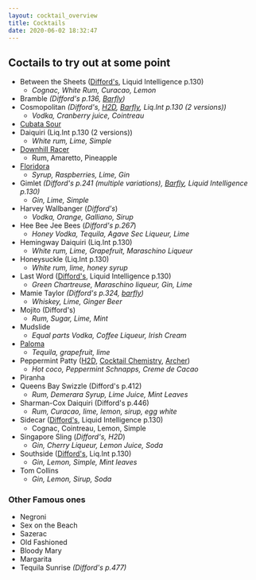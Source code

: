 ```yaml
---
layout: cocktail_overview
title: Cocktails
date: 2020-06-02 18:32:47
---
```


## Coctails to try out at some point

 - Between the Sheets ([Difford's](https://www.diffordsguide.com/cocktails/recipe/209/between-the-sheets), Liquid Intelligence p.130)
    - *Cognac, White Rum, Curacao, Lemon*
 - Bramble *(Difford's p.136, [Barfly](https://youtu.be/c6GV_vRlIIA?t=232))*
 - Cosmopolitan *(Difford's, [H2D](https://www.youtube.com/watch?v=vKv8cnh2ocU), [Barfly](https://youtu.be/c6GV_vRlIIA?t=30), Liq.Int p.130 (2 versions))*
    - *Vodka, Cranberry juice, Cointreau*
 - [Cubata Sour](https://www.reddit.com/r/cocktails/comments/b8z1ie/cubata_sour/)
 - Daiquiri (Liq.Int p.130 (2 versions))
    - *White rum, Lime, Simple*
 - [Downhill Racer](https://www.diffordsguide.com/cocktails/recipe/669/downhill-racer)
    - Rum, Amaretto, Pineapple
 - [Floridora](https://youtu.be/c6GV_vRlIIA?t=154)
    - *Syrup, Raspberries, Lime, Gin*
 - Gimlet *(Difford's p.241 (multiple variations), [Barfly](https://youtu.be/c6GV_vRlIIA?t=98), Liquid Intelligence p.130)*
    - *Gin, Lime, Simple*
 - Harvey Wallbanger (*Difford's*)
    - *Vodka, Orange, Galliano, Sirup*
 - Hee Bee Jee Bees (*Difford's p.267*)
    - *Honey Vodka, Tequila, Agave Sec Liqueur, Lime*
 - Hemingway Daiquiri (Liq.Int p.130)
    - *White rum, Lime, Grapefruit, Maraschino Liqueur*
 - Honeysuckle (Liq.Int p.130)
    - *White rum, lime, honey syrup*
 - Last Word ([Difford's](https://www.diffordsguide.com/cocktails/recipe/1133/the-last-word-cocktail), Liquid Intelligence p.130)
    - *Green Chartreuse, Maraschino liqueur, Gin, Lime*
 - Mamie Taylor *(Difford's p.324, [barfly](https://youtu.be/c6GV_vRlIIA?t=498))*
    - *Whiskey, Lime, Ginger Beer*
 - Mojito (Difford's)
    - *Rum, Sugar, Lime, Mint*
 - Mudslide
    - *Equal parts Vodka, Coffee Liqueur, Irish Cream*
 - [Paloma](https://www.diffordsguide.com/cocktails/recipe/1456/paloma)
    - *Tequila, grapefruit, lime*
 - Peppermint Patty ([H2D](https://www.youtube.com/watch?v=7y0814PNpq4), [Cocktail Chemistry](https://www.youtube.com/watch?v=njI5tHKd4v8), [Archer](https://www.youtube.com/watch?v=rouC_AbYcUE))
    - *Hot coco, Peppermint Schnapps, Creme de Cacao*
 - Piranha
 - Queens Bay Swizzle (Difford's p.412)
    - *Rum, Demerara Syrup, Lime Juice, Mint Leaves*
 - Sharman-Cox Daiquiri (Difford's p.446) 
    - *Rum, Curacao, lime, lemon, sirup, egg white*
 - Sidecar ([Diff](https://www.diffordsguide.com/cocktails/recipe/1773/sidecar-cocktail-diffords-spec)[ord's](https://www.diffordsguide.com/cocktails/recipe/4791/sidecar-classic-spec), Liquid Intelligence p.130)
    - Cognac, Cointreau, Lemon, Simple
 - Singapore Sling (*Difford's, H2D*)
    - *Gin, Cherry Liqueur, Lemon Juice, Soda*
 - Southside ([Difford's](https://www.diffordsguide.com/cocktails/recipe/2200/southside), Liq.Int p.130)
    - *Gin, Lemon, Simple, Mint leaves*
 - Tom Collins
    - *Gin, Lemon, Sirup, Soda*
    

 ### Other Famous ones

 - Negroni
 - Sex on the Beach
 - Sazerac
 - Old Fashioned
 - Bloody Mary
 - Margarita
 - Tequila Sunrise *(Difford's p.477)*
     
      